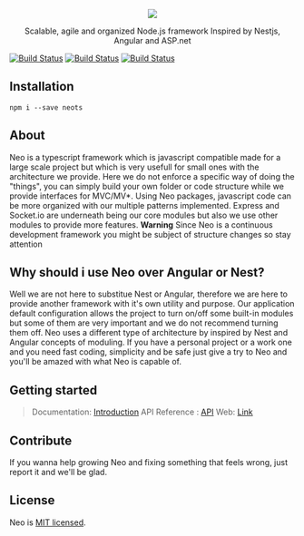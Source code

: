 <p align="center">
  <a href="https://github.com/underfisk/Neo"><img src="https://i.imgur.com/vcXHRrf.png"></a>
</p>
<p align="center">Scalable, agile and organized Node.js framework
Inspired by Nestjs, Angular and ASP.net</p>

[![Build Status](https://api.travis-ci.org/underfisk/neo.svg?branch=master)](https://travis-ci.org/underfisk/neo)
[![Build Status](https://img.shields.io/travis/underfisk/neo/master.svg?label=linux)](https://travis-ci.org/underfisk/neo)
[![Build Status](https://img.shields.io/badge/status-development-lightgrey.svg)](https://github.com/underfisk/neo)

## Installation
```npm
npm i --save neots
```

## About
Neo is a typescript framework which is javascript compatible made for a large scale project but which is very usefull for small ones with the architecture we provide.
Here we do not enforce a specific way of doing the "things", you can simply build your own folder or code structure while we provide interfaces for MVC/MV*.
Using Neo packages, javascript code can be more organized with our multiple patterns implemented. 
Express and Socket.io are underneath being our core modules but also we use other modules to provide more features.
**Warning** Since Neo is a continuous development framework you might be subject of structure changes so stay attention

## Why should i use Neo over Angular or Nest?
Well we are not here to substitue Nest or Angular, therefore we are here to provide another framework with it's own utility and purpose.
Our application default configuration allows the project to turn on/off some built-in modules but some of them are very important and we do not recommend turning them off.
Neo uses a different type of architecture by inspired by Nest and Angular concepts of moduling.
If you have a personal project or a work one and you need fast coding, simplicity and be safe just give a try to Neo and you'll be amazed with what Neo is capable of.

## Getting started
> Documentation: [Introduction](docs/introduction.md)
> API Reference : [API](api/index.html)
> Web: [Link](https://underfisk.github.io/neo/)

## Contribute
If you wanna help growing Neo and fixing something that feels wrong, just report it and we'll be glad.

## License
Neo is [MIT licensed](LICENSE).










